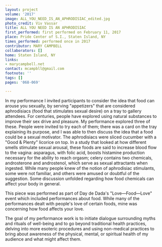 ```yaml
---
layout: project
volume: '2017'
image: ALL_YOU_NEED_IS_AN_APHRODISIAC_edited.jpg
photo_credit: Viv Vassar
title: ALL YOU NEED IS AN APHRODISIAC
first_performed: first performed on February 11, 2017
place: Pride Center of S.I., Staten Island, NY
times_performed: performed once in 2017
contributor: MARY CAMPBELL
collaborators: []
home: Staten Island, NY
links:
- marycampbell.net
contact: mcampbll@gmail.com
footnote: ''
tags: []
pages: '068-069'

---
```


In my performance I invited participants to consider the idea that food can arouse you sexually, by serving "appetizers" that are considered aphrodisiacs (food that stimulates sexual desire) on a tray to gallery attendees. For centuries, people have explored using natural substances to improve their sex drive and pleasure. My performance explored three of these. People were invited to try each of them; there was a card on the tray explaining its purpose, and I was able to then discuss the idea that a food could be a sexual motivator. The aphrodisiacs were sliced cucumber with a "Good & Plenty" licorice on top. In a study that looked at how different smells stimulate sexual arousal, these foods are said to increase blood flow to the vagina: asparagus, with folic acid, boosts histamine production necessary for the ability to reach orgasm; celery contains two chemicals, androsterone and androstenol, which serve as sexual attractants when ingested. While many people knew of the notion of aphrodisiac stimulants, some were not familiar, and others were amused or doubtful of the suggestion. Some discussion unfolded regarding how food chemicals can affect your body in general.

This piece was performed as part of Day de Dada's "Love—Food—Love" event which included performances about food. While many of the performances dealt with people's love of certain foods, mine was concerning how food affects your love.

The goal of my performance work is to initiate dialogue surrounding myths and rituals of well-being and to go beyond traditional health practices, delving into more esoteric procedures and using non-medical practices to bring about awareness of the physical, mental, or spiritual health of my audience and what might affect them.
